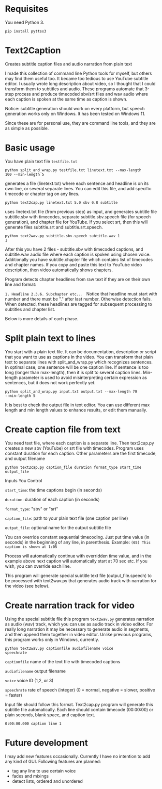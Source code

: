 # Requisites
You need Python 3.

<code>pip install pyttsx3</code>

# Text2Caption
 Creates subtitle caption files and audio narration from plain text

I made this collection of command line Python tools for myself, but others may 
find them useful too. It became too tedious to use YouTube subtitle editor. I usually wrote 
long description about video, so I thought that I could transform them to subtitles and audio. 
These programs automate that 3-step process and produce timecoded sbv/srt files and wav audio 
where each caption is spoken at the same time as caption is shown.

Notice: subtitle generation should work on every platform, but speech generation works only on Windows. It has been tested on Windows 11.


Since these are for personal use, they are command line tools, and they are as simple 
as possible.

# Basic usage

You have plain text file <code>testfile.txt</code>

<code>python split_and_wrap.py testfile.txt linetext.txt --max-length 100 --min-length 5</code>

generates a file (linetext.txt) where each sentence and headline is on its own line, or several separate lines. 
You can edit this file, and add specific timecode or chapter tag on any lines.

<code>python text2cap.py linetext.txt 5.0 sbv 0.0 subtitle</code>

uses linetext.txt file (from previous step) as input, and generates subtitle file subtitle.sbv with timecodes, 
separate subtitle.sbv.speech file (for speech generation), and chapter file for YouTube. If you 
select srt, then this will generate files subtitle.srt and subtitle.srt.speech.

<code>python text2wav.py subtitle.sbv.speech subtitle.wav 1 1</code>

After this you have 2 files - subtitle.sbv with timecoded captions, and subtitle.wav audio file 
where each caption is spoken using chosen voice. Additionally you have subtitle.chapter file 
which contains list of timecodes and chapter names. If you copy and paste this text to YouTube 
video description, then video automatically shows chapters.

Program detects chapter headlines from raw text if they are on their own line and format:

<code>1. Headline
2.3.6. Subchapter
etc...
</code>
Notice that headline must start with number and there must be "." after last number. Otherwise detection fails. When detected, these headlines are tagged for subsequent processing to subtitles 
and chapter list.

Below is more details of each phase.

# Split plain text to lines
You start with a plain text file. It can be documentation, description or script that you want to use
as captions in the video. You can transform that plain text to separate lines with
split_and_wrap.py which recognizes sentences. In optimal case, one sentence will be 
one caption line. If sentence is too long (longer than max-length), then it is split 
to several caption lines. Min-length parameter is used to avoid misinterpreting certain
expression as sentences, but it does not work perfectly yet.

<code>python split_and_wrap.py input.txt output.txt --max-length 70 --min-length 5</code>

It is best to check the output file in text editor. You can use different max length and 
min length values to enhance results, or edit them manually.

# Create caption file from text
You need text file, where each caption is a separate line. Then text2cap.py creates a new
sbv (YouTube) or srt file with timecodes. Program uses constant duration for each caption.
Other parameters are the first timecode, and output filename

<code>python text2cap.py caption_file duration format_type start_time output_file</code>

Inputs You Control

<code>start_time</code>: the time captions begin (in seconds)

<code>duration</code>: duration of each caption (in seconds)

<code>format_type</code>: "sbv" or "srt"

<code>caption_file</code>: path to your plain text file (one caption per line)

<code>output_file</code>: optional name for the output subtitle file

You can override constant sequential timecoding. Just put time value (in seconds) in the 
beginning of any line, in parenthesis. Example:
<code>(65) This caption is shown at 1:05</code>

Process will automatically continue with overridden time value, and in the example above 
next caption will automatically start at 70 sec etc. If you wish, you can override each line.

This program will generate special subtitle text file (output_file.speech) to be processed with text2wav.py that generates audio track with narration for the video (see below).

# Create narration track for video
Using the special subtitle file this program <code>text2wav.py</code> generates narration as audio (wav) track, 
which you can use as audio track in video editor. For really long narration it may be necessary 
to generate audio in segments, and then append them together in video editor. Unlike previous programs, 
this program works only in Windows, currently.

<code>python text2wav.py captionfile audiofilename voice speechrate</code>

<code>captionfile</code> name of the text file with timecoded captions

<code>audiofilename</code> output filename

<code>voice</code> voice ID (1,2, or 3)

<code>speechrate</code> rate of speech (integer) (0 = normal, negative = slower, positive = faster)

Input file should follow this format. Text2cap.py program will generate this subtitle file 
automatically. Each line should contain timecode (00:00:00) or plain seconds, blank space, 
and caption text.

<code>0:00:00.000 caption line 1</code>

# Future development
I may add new features occasionally. Currently I have no intention to add any kind of GUI.
Following features are planned:

- tag any line to use certain voice
- fades and mixings
- detect lists, ordered and unordered